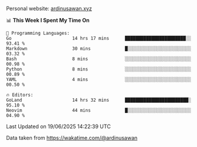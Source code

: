 Personal website: [ardinusawan.xyz](https://ardinusawan.xyz)

<!--START_SECTION:waka-->
📊 **This Week I Spent My Time On** 

```text
💬 Programming Languages: 
Go                       14 hrs 17 mins      ███████████████████████░░   93.41 % 
Markdown                 30 mins             █░░░░░░░░░░░░░░░░░░░░░░░░   03.32 % 
Bash                     8 mins              ░░░░░░░░░░░░░░░░░░░░░░░░░   00.98 % 
Python                   8 mins              ░░░░░░░░░░░░░░░░░░░░░░░░░   00.89 % 
YAML                     4 mins              ░░░░░░░░░░░░░░░░░░░░░░░░░   00.50 % 

🔥 Editors: 
GoLand                   14 hrs 32 mins      ████████████████████████░   95.10 % 
Neovim                   44 mins             █░░░░░░░░░░░░░░░░░░░░░░░░   04.90 % 
```


 Last Updated on 19/06/2025 14:22:39 UTC
<!--END_SECTION:waka-->
Data taken from https://wakatime.com/@ardinusawan
